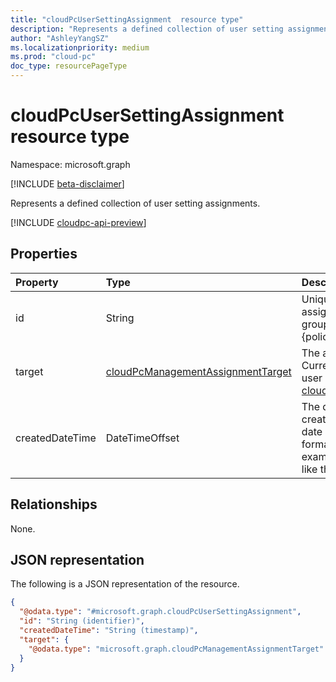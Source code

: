 ```yaml
---
title: "cloudPcUserSettingAssignment  resource type"
description: "Represents a defined collection of user setting assignments."
author: "AshleyYangSZ"
ms.localizationpriority: medium
ms.prod: "cloud-pc"
doc_type: resourcePageType
---
```


# cloudPcUserSettingAssignment  resource type

Namespace: microsoft.graph

[!INCLUDE [beta-disclaimer](../../includes/beta-disclaimer.md)]

Represents a defined collection of user setting assignments.

[!INCLUDE [cloudpc-api-preview](../../includes/cloudpc-api-preview.md)]

## Properties

|Property|Type|Description|
|:---|:---|:---|
|id|String|Unique Identifier for the user setting assignment. Read-only. If `target` is a user group, the ID has this structure: {policyID}\_{groupID}.|
|target|[cloudPcManagementAssignmentTarget](../resources/cloudpcmanagementassignmenttarget.md)|The assignment target for the user setting. Currently, the only target supported for this user setting is a user group. For details, see [cloudPcManagementGroupAssignmentTarget](cloudpcmanagementgroupassignmenttarget.md).|
|createdDateTime|DateTimeOffset|The date and time this assignment was created. The Timestamp type represents the date and time information using ISO 8601 format and is always in UTC time. For example, midnight UTC on Jan 1, 2014 looks like this: '2014-01-01T00:00:00Z'.  |

## Relationships

None.

## JSON representation
The following is a JSON representation of the resource.
<!-- {
  "blockType": "resource",
  "keyProperty": "id",
  "@odata.type": "microsoft.graph.cloudPcUserSettingAssignment",
  "openType": false
}
-->
``` json
{
  "@odata.type": "#microsoft.graph.cloudPcUserSettingAssignment",
  "id": "String (identifier)",
  "createdDateTime": "String (timestamp)",
  "target": {
    "@odata.type": "microsoft.graph.cloudPcManagementAssignmentTarget"
  }
}
```

